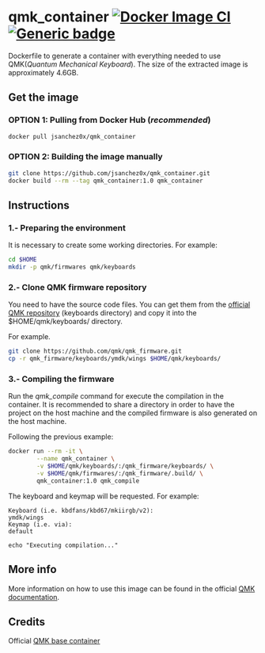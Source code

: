 # qmk_container [![Docker Image CI](https://github.com/jsanchez0x/qmk_container/actions/workflows/docker-image.yml/badge.svg)](https://github.com/jsanchez0x/qmk_container/actions/workflows/docker-image.yml) [![Generic badge](https://img.shields.io/badge/Docker-Hub-blue.svg?logo=docker&logoColor=white)](https://hub.docker.com/r/jsanchez0x/qmk_container)


Dockerfile to generate a container with everything needed to use QMK(*Quantum Mechanical Keyboard*). The size of the extracted image is approximately 4.6GB.

## Get the image

### OPTION 1: Pulling from Docker Hub (*recommended*)
```bash
docker pull jsanchez0x/qmk_container
```

### OPTION 2: Building the image manually
```bash
git clone https://github.com/jsanchez0x/qmk_container.git
docker build --rm --tag qmk_container:1.0 qmk_container
```


## Instructions

### 1.- Preparing the environment
It is necessary to create some working directories. For example:
```bash
cd $HOME
mkdir -p qmk/firmwares qmk/keyboards
```

### 2.- Clone QMK firmware repository
You need to have the source code files. You can get them from the [official QMK repository](https://github.com/qmk/qmk_firmware) (keyboards directory) and copy it into the $HOME/qmk/keyboards/ directory.

For example.
```bash
git clone https://github.com/qmk/qmk_firmware.git
cp -r qmk_firmware/keyboards/ymdk/wings $HOME/qmk/keyboards/
```

### 3.- Compiling the firmware
Run the *qmk_compile* command for execute the compilation in the container. It is recommended to share a directory in order to have the project on the host machine and the compiled firmware is also generated on the host machine.

Following the previous example:
```bash
docker run --rm -it \
        --name qmk_container \
        -v $HOME/qmk/keyboards/:/qmk_firmware/keyboards/ \
        -v $HOME/qmk/firmwares/:/qmk_firmware/.build/ \
        qmk_container:1.0 qmk_compile
```

The keyboard and keymap will be requested. For example:
```
Keyboard (i.e. kbdfans/kbd67/mkiirgb/v2):
ymdk/wings
Keymap (i.e. via):
default

echo "Executing compilation..."
```


## More info
More information on how to use this image can be found in the official [QMK documentation](https://docs.qmk.fm/#/).


## Credits
Official [QMK base container](https://github.com/qmk/qmk_base_container)
